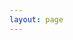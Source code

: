 ```yaml
---
layout: page
---
```


#

<script setup>
import Logs from './components/Logs.vue'
</script>

<Logs />
